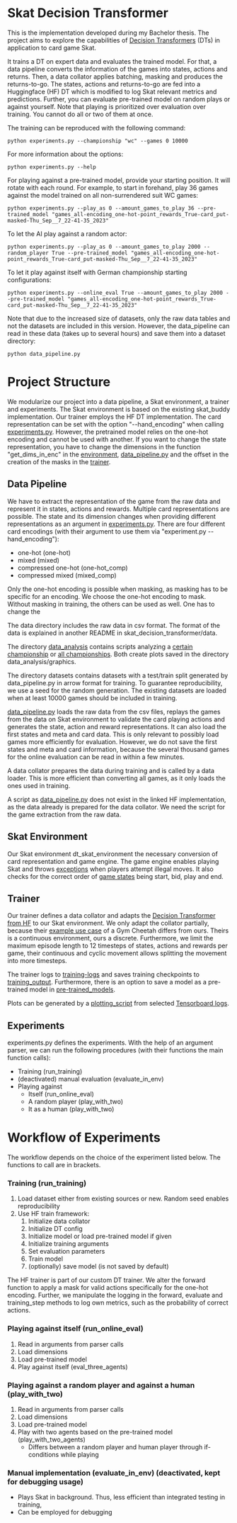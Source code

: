 # Skat Decision Transformer

This is the implementation developed during my Bachelor thesis.
The project aims to explore the capabilities
of [Decision Transformers](https://github.com/kzl/decision-transformer/tree/master) (DTs)
in application to card game Skat.

It trains a DT on expert data and evaluates the trained model. For that, a data pipeline converts the
information of the games into states, actions and returns. Then, a data collator applies batching, masking and produces
the returns-to-go. The states, actions and returns-to-go are fed into a Huggingface (HF) DT which is modified to log
Skat relevant metrics and predictions.
Further, you can evaluate pre-trained model on random plays or against yourself.
Note that playing is prioritized over evaluation over training. You cannot do all or two of them at once.

The training can be reproduced with the following command:

````shell
python experiments.py --championship "wc" --games 0 10000
````

For more information about the options:

````shell
python experiments.py --help 
````

For playing against a pre-trained model, provide your starting position. It will rotate with each round.
For example, to start in forehand, play 36 games against the model trained on all non-surrendered suit WC games:

````shell
python experiments.py --play_as 0 --amount_games_to_play 36 --pre-trained_model "games_all-encoding_one-hot-point_rewards_True-card_put-masked-Thu_Sep__7_22-41-35_2023"
````

To let the AI play against a random actor:

````shell
python experiments.py --play_as 0 --amount_games_to_play 2000 --random_player True --pre-trained_model "games_all-encoding_one-hot-point_rewards_True-card_put-masked-Thu_Sep__7_22-41-35_2023"
````

To let it play against itself with German championship starting configurations:

````shell
python experiments.py --online_eval True --amount_games_to_play 2000 --pre-trained_model "games_all-encoding_one-hot-point_rewards_True-card_put-masked-Thu_Sep__7_22-41-35_2023"
````

Note that due to the increased size of datasets, only the raw data tables and not the datasets are included in this
version.
However, the data_pipeline can read in these data (takes up to several hours) and save them into a dataset directory:

````shell
python data_pipeline.py
````

# Project Structure

We modularize our project into a data pipeline, a Skat environment, a trainer and experiments. The Skat environment is
based on the existing skat_buddy implementation. Our trainer employs the HF DT implementation.
The card representation can be set with the option "--hand_encoding" when calling [experiments.py](experiments.py).
However, the pretrained model relies on the one-hot encoding and cannot be used with another.
If you want to change the state representation, you have to change the dimensions in the function "get_dims_in_enc" in
the [environment](dt_skat_environment/environment.py), [data_pipeline.py](data_pipeline.py) and the offset in the
creation of the masks in the [trainer](trainer/dt_trainer.py).

## Data Pipeline

We have to extract the representation of the game from the raw data and represent it in states, actions and rewards. 
Multiple card representations are possible. The state and its dimension changes when providing different representations
as an argument in [experiments.py](experiments.py). 
There are four different card encodings (with their argument to use them via "experiment.py --hand_encoding"): 
- one-hot (one-hot)
- mixed (mixed)
- compressed one-hot (one-hot_comp)
- compressed mixed (mixed_comp)

Only the one-hot encoding is possible when masking, as masking has to be specific for an encoding. We choose the one-hot 
encoding to mask.
Without masking in training, the others can be used as well. One has to change the 

The data directory includes the raw data in csv format. The format of the data is explained in another README in
skat_decision_transformer/data.

The directory [data_analysis](data_analysis) contains scripts analyzing
a [certain championship](data_analysis/analysis_championships.py)
or [all championships](data_analysis/statistics_all_championships.py).
Both create plots saved in the directory data_analysis/graphics.

The directory datasets contains datasets with a test/train split generated by data_pipeline.py in arrow format for
training. To guarantee reproducibility, we use a seed for the random generation.
The existing datasets are loaded when at least 10000 games should be included in training.

[data_pipeline.py](data_pipeline.py) loads the raw data from the csv files, replays the games from the data on Skat
environment to validate the card playing actions and generates the state, action and reward representations.
It can also load the first states and meta and card data. This is only relevant to possibly load games more efficiently
for evaluation. However, we do not save the first states and meta and card information, because the several thousand
games for the online evaluation can be read in within a few minutes.

A data collator prepares the data during training and is called by a data loader. This
is more efficient than converting all games, as it only loads the ones used in training.

A script as [data_pipeline.py](data_pipeline.py) does not exist in the linked HF implementation, as the data already is
prepared for the data collator. We need the script for the game extraction from the raw data.

## Skat Environment

Our Skat environment dt_skat_environment the necessary conversion of card representation and game engine. The game
engine enables playing Skat and throws [exceptions](dt_skat_environment/game_engine/exceptions.py) when players attempt
illegal moves. It also checks for the correct order of [game states](dt_skat_environment/game_engine/game/state) being
start, bid, play and end.

## Trainer

Our trainer defines a data collator and adapts
the [Decision Transformer from HF](https://huggingface.co/docs/transformers/main/model_doc/decision_transformer) to our
Skat environment.
We only adapt the collator partially, because
their [example use case](https://huggingface.co/blog/train-decision-transformers) of a Gym Cheetah differs from ours.
Theirs is a continuous environment, ours a discrete.
Furthermore, we limit the maximum episode length to 12 timesteps of states, actions and rewards per game, their
continuous and cyclic movement allows splitting the movement into more timesteps.

The trainer logs to [training-logs](training-logs) and saves training checkpoints to [training_output](training_output).
Furthermore, there is an option to save a model as a pre-trained model in [pre-trained_models](pretrained_models).

Plots can be generated by a [plotting_script](plots/plotting_script.py) from selected
[Tensorboard logs](plots/tensorboard_graphs).

## Experiments

experiments.py defines the experiments. With the help of an argument parser, we can run the following procedures
(with their functions the main function calls):

- Training (run_training)
- (deactivated) manual evaluation (evaluate_in_env)
- Playing against
    - Itself (run_online_eval)
    - A random player (play_with_two)
    - It as a human (play_with_two)

# Workflow of Experiments

The workflow depends on the choice of the experiment listed below.
The functions to call are in brackets.

### Training (run_training)

1. Load dataset either from existing sources or new. Random seed enables reproducibility
2. Use HF train framework:
    1. Initialize data collator
    2. Initialize DT config
    3. Initialize model or load pre-trained model if given
    4. Initialize training arguments
    5. Set evaluation parameters
    6. Train model
    7. (optionally) save model (is not saved by default)

The HF trainer is part of our custom DT trainer. We alter the forward function to apply a mask for valid actions
specifically for the one-hot encoding. Further, we manipulate the logging in the forward, evaluate and training_step
methods to log own metrics, such as the probability of correct actions.

### Playing against itself (run_online_eval)

1. Read in arguments from parser calls
2. Load dimensions
3. Load pre-trained model
4. Play against itself (eval_three_agents)

### Playing against a random player and against a human (play_with_two)

1. Read in arguments from parser calls
2. Load dimensions
3. Load pre-trained model
4. Play with two agents based on the pre-trained model (play_with_two_agents)
    - Differs between a random player and human player through if-conditions while playing

### Manual implementation (evaluate_in_env) (deactivated, kept for debugging usage)

- Plays Skat in background. Thus, less efficient than integrated testing in training,
- Can be employed for debugging
